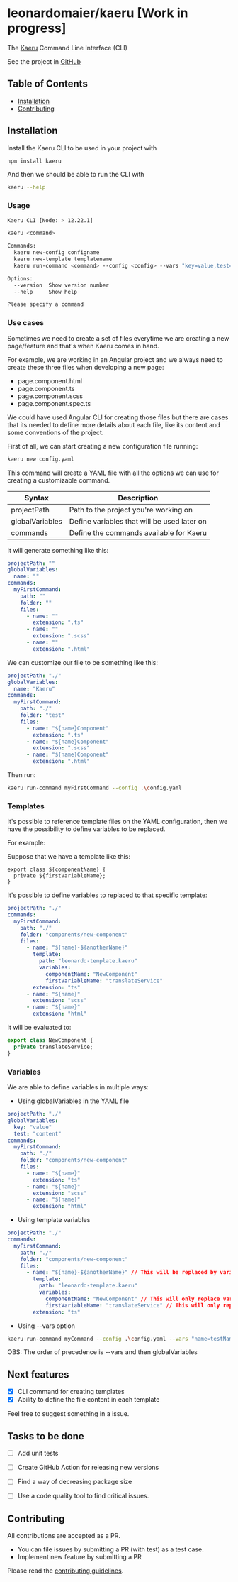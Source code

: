 # leonardomaier/kaeru [Work in progress]

The [Kaeru](https://www.npmjs.com/package/kaeru) Command Line Interface (CLI)

See the project in [GitHub](https://github.com/leonardomaier/kaeru)

## Table of Contents

- [Installation](#installation)
- [Contributing](#contributing)

## Installation

Install the Kaeru CLI to be used in your project with

```bash
npm install kaeru
```

And then we should be able to run the CLI with

```bash
kaeru --help
```

### Usage

```bash
Kaeru CLI [Node: > 12.22.1]

kaeru <command>

Commands:
  kaeru new-config configname                                                     Creates configuration file
  kaeru new-template templatename                                                 Creates template file
  kaeru run-command <command> --config <config> --vars "key=value,test=content"   Runs command created in the specified configuration file

Options:
  --version  Show version number                                                  [boolean]
  --help     Show help                                                            [boolean]

Please specify a command
```

### Use cases

Sometimes we need to create a set of files everytime we are creating a new page/feature and that's when Kaeru comes in hand.

For example, we are working in an Angular project and we always need to create these three files when developing a new page:

- page.component.html
- page.component.ts
- page.component.scss
- page.component.spec.ts

We could have used Angular CLI for creating those files but there are cases that its needed to define more details about each file, like its content and some conventions of the project.

First of all, we can start creating a new configuration file running:

```bash
kaeru new config.yaml
```

This command will create a YAML file with all the options we can use for creating a customizable command.

| Syntax      | Description |
| ----------- | ----------- |
| projectPath | Path to the project you're working on       |
| globalVariables   | Define variables that will be used later on |
| commands    | Define the commands available for Kaeru     |

It will generate something like this:

```yaml
projectPath: ""
globalVariables:
  name: ""
commands:
  myFirstCommand:
    path: ""
    folder: ""
    files:
      - name: ""
        extension: ".ts"
      - name: ""
        extension: ".scss"
      - name: ""
        extension: ".html"
```

We can customize our file to be something like this:

```yaml
projectPath: "./"
globalVariables:
  name: "Kaeru"
commands:
  myFirstCommand:
    path: "./"
    folder: "test"
    files:
      - name: "${name}Component"
        extension: ".ts"
      - name: "${name}Component"
        extension: ".scss"
      - name: "${name}Component"
        extension: ".html"
```

Then run:

```bash
kaeru run-command myFirstCommand --config .\config.yaml
```

### Templates

It's possible to reference template files on the YAML configuration, then we have the possibility to define variables to be replaced.

For example:

Suppose that we have a template like this:

```
export class ${componentName} {
  private ${firstVariableName};
}
```

It's possible to define variables to replaced to that specific template:

```yaml
projectPath: "./"
commands:
  myFirstCommand:
    path: "./"
    folder: "components/new-component"
    files:
      - name: "${name}-${anotherName}"
        template: 
          path: "leonardo-template.kaeru"
          variables:
            componentName: "NewComponent"
            firstVariableName: "translateService"
        extension: "ts"
      - name: "${name}"
        extension: "scss"
      - name: "${name}"
        extension: "html"
```

It will be evaluated to:

```js
export class NewComponent {
  private translateService;
}
```

### Variables

We are able to define variables in multiple ways:

- Using globalVariables in the YAML file

```yaml
projectPath: "./"
globalVariables: 
  key: "value"
  test: "content"
commands:
  myFirstCommand:
    path: "./"
    folder: "components/new-component"
    files:
      - name: "${name}"
        extension: "ts"
      - name: "${name}"
        extension: "scss"
      - name: "${name}"
        extension: "html"

```

- Using template variables

```yaml
projectPath: "./"
commands:
  myFirstCommand:
    path: "./"
    folder: "components/new-component"
    files:
      - name: "${name}-${anotherName}" // This will be replaced by variables from option --vars or globalVariables
        template: 
          path: "leonardo-template.kaeru"
          variables:
            componentName: "NewComponent" // This will only replace variables in the template content
            firstVariableName: "translateService" // This will only replace variables in the template content
        extension: "ts"

```

- Using --vars option

```bash
kaeru run-command myCommand --config .\config.yaml --vars "name=testName,anotherName=testAnotherName"
```

OBS: The order of precedence is --vars and then globalVariables

## Next features

- [x] CLI command for creating templates
- [x] Ability to define the file content in each template

Feel free to suggest something in a issue.

## Tasks to be done

- [ ] Add unit tests
- [ ] Create GitHub Action for releasing new versions
- [ ] Find a way of decreasing package size
- [ ] Use a code quality tool to find critical issues. 


## Contributing

All contributions are accepted as a PR.

- You can file issues by submitting a PR (with test) as a test case.
- Implement new feature by submitting a PR

Please read the [contributing guidelines](CONTRIBUTING.md).

